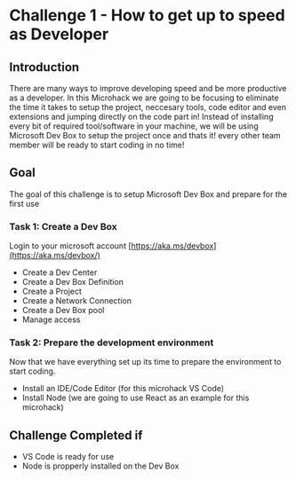 # Challenge 1 - How to get up to speed as Developer

## Introduction

There are many ways to improve developing speed and be more productive as a developer. In this Microhack we are going to be focusing to eliminate the time it takes to setup the project, neccesary tools, code editor and even extensions and jumping directly on the code part in!
Instead of installing every bit of required tool/software in your machine, we will be using Microsoft Dev Box to setup the project once and thats it! every other team member will be ready to start coding in no time!

## Goal 

The goal of this challenge is to setup Microsoft Dev Box and prepare for the first use

### Task 1: Create a Dev Box

Login to your microsoft account [https://aka.ms/devbox](https://aka.ms/devbox/)

- Create a Dev Center
- Create a Dev Box Definition
- Create a Project
- Create a Network Connection 
- Create a Dev Box pool
- Manage access

### Task 2: Prepare the development environment

Now that we have everything set up its time to prepare the environment to start coding.

- Install an IDE/Code Editor (for this microhack VS Code)
- Install Node (we are going to use React as an example for this microhack)

## Challenge Completed if

- VS Code is ready for use
- Node is propperly installed on the Dev Box
